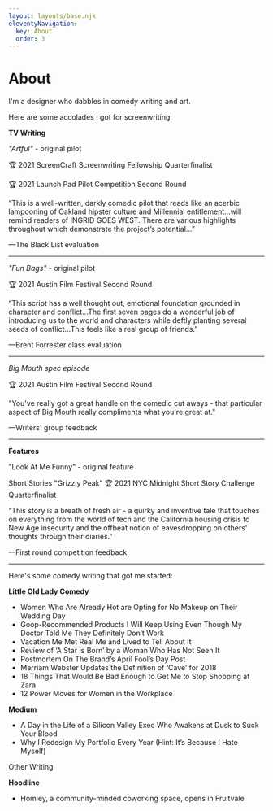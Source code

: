 ```yaml
---
layout: layouts/base.njk
eleventyNavigation:
  key: About
  order: 3
---
```

# About

I'm a designer who dabbles in comedy writing and art. 

Here are some accolades I got for screenwriting:

**TV Writing**

*"Artful"* - original pilot

🏆 2021 ScreenCraft Screenwriting Fellowship Quarterfinalist

🏆 2021 Launch Pad Pilot Competition Second Round

“This is a well-written, darkly comedic pilot that reads like an acerbic lampooning of Oakland hipster culture and Millennial entitlement…will remind readers of INGRID GOES WEST. There are various highlights throughout which demonstrate the project’s potential…”

—The Black List evaluation

---

*"Fun Bags"* - original pilot

🏆 2021 Austin Film Festival Second Round

“This script has a well thought out, emotional foundation grounded in character and conflict...The first seven pages do a wonderful job of introducing us to the world and characters while deftly planting several seeds of conflict...This feels like a real group of friends.”

—Brent Forrester class evaluation

---

*Big Mouth spec episode*

🏆 2021 Austin Film Festival Second Round

"You've really got a great handle on the comedic cut aways - that particular aspect of Big Mouth really compliments what you're great at."

—Writers' group feedback

---

**Features**

"Look At Me Funny" - original feature


Short Stories
"Grizzly Peak"
🏆 2021 NYC Midnight Short Story Challenge Quarterfinalist

“This story is a breath of fresh air - a quirky and inventive tale that touches on everything from the world of tech and the California housing crisis to New Age insecurity and the offbeat notion of eavesdropping on others' thoughts through their diaries.”

—First round competition feedback

---

Here's some comedy writing that got me started:

**Little Old Lady Comedy**
- Women Who Are Already Hot are Opting for No Makeup on Their Wedding Day
- Goop-Recommended Products I Will Keep Using Even Though My Doctor Told Me They Definitely Don’t Work
- Vacation Me Met Real Me and Lived to Tell About It
- Review of ‘A Star is Born’ by a Woman Who Has Not Seen It
- Postmortem On The Brand’s April Fool’s Day Post
- Merriam Webster Updates the Definition of ‘Cave’ for 2018
- 18 Things That Would Be Bad Enough to Get Me to Stop Shopping at Zara
- 12 Power Moves for Women in the Workplace


**Medium**
- A Day in the Life of a Silicon Valley Exec Who Awakens at Dusk to Suck Your Blood
- Why I Redesign My Portfolio Every Year (Hint: It’s Because I Hate Myself)


Other Writing

**Hoodline**

- Homiey, a community-minded coworking space, opens in Fruitvale